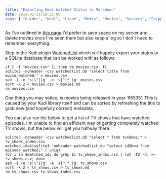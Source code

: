```yaml
---
title: "Exporting Kodi Watched Status to Markdown"
date: 2019-01-31T10:25:00
tags: [ "Guides", "Kodi", "Linux", "Media", "Movies", "Servers", "Snippets", "Software" ]
---
```


As I've outlined in [this page](/archive/movies/) I'd prefer to save space on my server and delete movies once I've seen them but also keep a log so I don't need to remember everything.

Step in the Kodi plugin [WatchedList](https://kodi.wiki/view/Add-on:WatchedList) which will happily export your status to a SQLite database that can be worked with as follows:
```
if [ -f "movies.csv" ]; then rm movies.csv; fi
sqlite3 -noheader -csv watchedlist.db "select title from movie_watched;" > movies.csv
sed -i -e 's|\"||g' -e 's|^|* |g' movies.csv 
sort -k 2 < movies.csv > movies.md
rm movies.csv
```

One thing you may notice, is movies being released in year '65535'. This is caused by your Kodi library itself and can be sorted by refreshing the title to grab new (and hopefully correct) metadata.

You can also run the below to get a list of TV shows that have watched episodes. I'm unable to find an efficient way of getting completely watched TV shows, but the below will get you halfway there:
```
sqlite3 -noheader -csv watchedlist.db "select * from tvshows;" > tv_shows_index.csv
watched_id=$(sqlite3 -noheader watchedlist.db "select idShow from episode_watched;" | uniq)
for i in $watched_id; do grep $i tv_shows_index.csv | cut -f2 -d, >> tv_shows.csv; done
sed -i -e 's|\"||g' -e 's|^|* |g' tv_shows.csv
sort -k 2 < tv_shows.csv > tv_shows.md
rm tv_shows.csv tv_shows_index.csv
```
